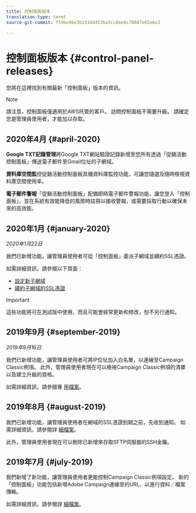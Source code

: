 ```yaml
---
title: 控制面板版本
translation-type: tm+mt
source-git-commit: f59be0be3b183dd453ba3cc8ee8c70887e65e6e3

---
```



# 控制面板版本 {#control-panel-releases}

您將在這裡找到有關最新「控制面板」版本的資訊。

>[!NOTE]
>
>請注意，控制面板僅適用於AWS托管的客戶。 訪問控制面板不需要升級。 請確定您是管理員使用者，才能加以存取。

## 2020年4月 {#april-2020}

**Google TXT記錄管理**&#x200B;將Google TXT網站驗證記錄新增至您所有透過「促銷活動控制面板」傳送電子郵件至Gmail位址的子網域。

**資料庫空間監**&#x200B;控促銷活動控制面板具備資料庫監控功能，可讓您隨選及隨時檢視資料庫空間使用率。

**電子郵件警報**「促銷活動控制面板」配備即時電子郵件警報功能，讓您登入「控制面板」，並在系統有效能降低的風險時註冊以接收警報，或需要採取行動以確保未來的高效能。

## 2020年1月 {#january-2020}

*2020年1月22日*

我們已新增功能，讓管理員使用者可從「控制面板」委派子網域並續約SSL憑證。

如需詳細資訊，請參閱以下頁面：
* [設定新子網域](subdomains-certificates/using/setting-up-new-subdomain.md)
* [續約子網域的SSL憑證](subdomains-certificates/using/renewing-subdomain-certificate.md)

>[!IMPORTANT]
>
>這些功能將可在測試版中使用，而且可能會經常更新和修改，恕不另行通知。

## 2019年9月 {#september-2019}

*2019年9月16日*

我們已新增功能，讓管理員使用者可將IP位址加入白名單，以連線至Campaign Classic例項。
此外，管理員使用者現在可以檢視Campaign Classic例項的清單以及建立升級的資格。

如需詳細資訊，請參閱專 [用檔案](instances-settings/using/ip-whitelisting-instance-access.md)。

## 2019年8月 {#august-2019}

我們已新增功能，讓管理員使用者在網域的SSL憑證到期之前，先收到通知。 如需詳細資訊，請參閱詳 [細檔案](subdomains-certificates/using/monitoring-ssl-certificates.md)。

此外，管理員使用者現在可以刪除已新增來存取SFTP伺服器的SSH金鑰。

## 2019年7月 {#july-2019}

我們新增了新功能，讓管理員使用者更能控制Campaign Classic例項設定。 新的「控制面板」功能包括新增Adobe Campaign連線至的URL，以進行資料／檔案傳輸。

如需詳細資訊，請參閱詳 [細檔案](instances-settings/using/url-permissions.md)。
